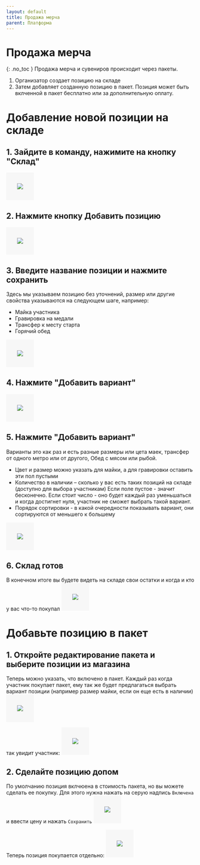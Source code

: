 ```yaml
---
layout: default
title: Продажа мерча
parent: Платформа
---
```


# Продажа мерча
{: .no_toc }
Продажа мерча и сувениров происходит через пакеты.
1.  Организатор создает позицию на складе
2.  Затем добавляет созданную позицию в пакет. Позиция может быть вклченной в пакет бесплатно или за дополнительную оплату.

# Добавление новой позиции на складе

## 1. Зайдите в команду, нажимите на кнопку "Склад"
  <img src="images/store-0.png" style="border: 29px solid #f7f7f7;">


## 2. Нажмите кнопку Добавить позицию
  <img src="images/store-1.png" style="border: 29px solid #f7f7f7;">

## 3. Введите название позиции и нажмите сохранить
Здесь мы указываем позицию без уточнений, размер или другие свойства указываются на следующем шаге, например:
* Майка участника
* Гравировка на медали
* Трансфер к месту старта
* Горячий обед
<img src="images/store-2.png" style="border: 29px solid #f7f7f7;">


## 4. Нажмите "Добавить вариант"

<img src="images/store-3.png" style="border: 29px solid #f7f7f7;">

## 5. Нажмите "Добавить вариант"
Варианты это как раз и есть разные размеры или цета маек, трансфер от одного метро или от другого, Обед с мясом или рыбой.
* Цвет и размер можно указать для майки, а для гравировки оставить эти пол пустыми
* Количество в наличии – сколько у вас есть таких позиций на складе (доступно для выбора участникам) Если поле пустое - значит бесконечно. Если стоит число - оно будет каждый раз уменьшаться и когда достигнет нуля, участник не сможет выбрать такой вариант.
* Порядок сортировки - в какой очередности показывать вариант, они сортируются от меньшего к большему
<img src="images/store-4.png" style="border: 29px solid #f7f7f7;">

## 6. Склад готов
В конечном итоге вы будете видеть на складе свои остатки и когда и кто у вас что-то покупал
  <img src="images/store-5.png" style="border: 29px solid #f7f7f7;">

# Добавьте позицию в пакет

## 1. Откройте редактирование пакета и выберите позиции из магазина
Теперь можно указать, что включено в пакет. Каждый раз когда участник покупает пакет, ему так же будет предлагаться выбрать вариант позиции (например размер майки, если он еще есть в наличии)
  <img src="images/store-6.png" style="border: 29px solid #f7f7f7;">

так увидит участник:
  <img src="images/store-8.png" style="border: 29px solid #f7f7f7;">

## 2. Сделайте позицию допом
По умолчанию позиция вклчюена в стоимость пакета, но вы можете сделать ее покупку.
Для этого нужна нажать на серую надпись ```Включена``` и ввести цену и нажать ```Сохранить```
  <img src="images/store-7.png" style="border: 29px solid #f7f7f7;">

Теперь позиция покупается отдельно:
  <img src="images/store-9.png" style="border: 29px solid #f7f7f7;">